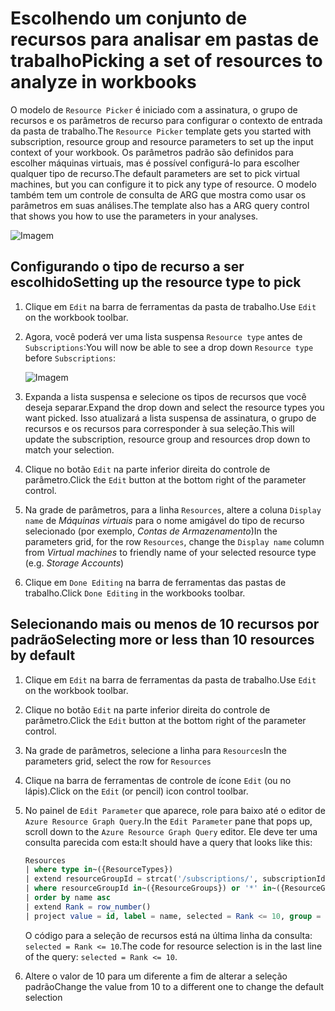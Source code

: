 # <a name="picking-a-set-of-resources-to-analyze-in-workbooks"></a><span data-ttu-id="1853d-101">Escolhendo um conjunto de recursos para analisar em pastas de trabalho</span><span class="sxs-lookup"><span data-stu-id="1853d-101">Picking a set of resources to analyze in workbooks</span></span>

<span data-ttu-id="1853d-102">O modelo de `Resource Picker` é iniciado com a assinatura, o grupo de recursos e os parâmetros de recurso para configurar o contexto de entrada da pasta de trabalho.</span><span class="sxs-lookup"><span data-stu-id="1853d-102">The `Resource Picker` template gets you started with subscription, resource group and resource parameters to set up the input context of your workbook.</span></span> <span data-ttu-id="1853d-103">Os parâmetros padrão são definidos para escolher máquinas virtuais, mas é possível configurá-lo para escolher qualquer tipo de recurso.</span><span class="sxs-lookup"><span data-stu-id="1853d-103">The default parameters are set to pick virtual machines, but you can configure it to pick any type of resource.</span></span> <span data-ttu-id="1853d-104">O modelo também tem um controle de consulta de ARG que mostra como usar os parâmetros em suas análises.</span><span class="sxs-lookup"><span data-stu-id="1853d-104">The template also has a ARG query control that shows you how to use the parameters in your analyses.</span></span>

![Imagem](Full.png)

## <a name="setting-up-the-resource-type-to-pick"></a><span data-ttu-id="1853d-106">Configurando o tipo de recurso a ser escolhido</span><span class="sxs-lookup"><span data-stu-id="1853d-106">Setting up the resource type to pick</span></span>

1. <span data-ttu-id="1853d-107">Clique em `Edit` na barra de ferramentas da pasta de trabalho.</span><span class="sxs-lookup"><span data-stu-id="1853d-107">Use `Edit` on the workbook toolbar.</span></span>
2. <span data-ttu-id="1853d-108">Agora, você poderá ver uma lista suspensa `Resource type` antes de `Subscriptions`:</span><span class="sxs-lookup"><span data-stu-id="1853d-108">You will now be able to see a drop down `Resource type` before `Subscriptions`:</span></span>

    ![Imagem](Parameter.png)
3. <span data-ttu-id="1853d-110">Expanda a lista suspensa e selecione os tipos de recursos que você deseja separar.</span><span class="sxs-lookup"><span data-stu-id="1853d-110">Expand the drop down and select the resource types you want picked.</span></span> <span data-ttu-id="1853d-111">Isso atualizará a lista suspensa de assinatura, o grupo de recursos e os recursos para corresponder à sua seleção.</span><span class="sxs-lookup"><span data-stu-id="1853d-111">This will update the subscription, resource group and resources drop down to match your selection.</span></span>
4. <span data-ttu-id="1853d-112">Clique no botão `Edit` na parte inferior direita do controle de parâmetro.</span><span class="sxs-lookup"><span data-stu-id="1853d-112">Click the `Edit` button at the bottom right of the parameter control.</span></span>
5. <span data-ttu-id="1853d-113">Na grade de parâmetros, para a linha `Resources`, altere a coluna `Display name` de _Máquinas virtuais_ para o nome amigável do tipo de recurso selecionado (por exemplo, _Contas de Armazenamento_)</span><span class="sxs-lookup"><span data-stu-id="1853d-113">In the parameters grid, for the row `Resources`, change the `Display name` column from _Virtual machines_ to friendly name of your selected resource type (e.g. _Storage Accounts_)</span></span>
6. <span data-ttu-id="1853d-114">Clique em `Done Editing` na barra de ferramentas das pastas de trabalho.</span><span class="sxs-lookup"><span data-stu-id="1853d-114">Click `Done Editing` in the workbooks toolbar.</span></span>

## <a name="selecting-more-or-less-than-10-resources-by-default"></a><span data-ttu-id="1853d-115">Selecionando mais ou menos de 10 recursos por padrão</span><span class="sxs-lookup"><span data-stu-id="1853d-115">Selecting more or less than 10 resources by default</span></span>

1. <span data-ttu-id="1853d-116">Clique em `Edit` na barra de ferramentas da pasta de trabalho.</span><span class="sxs-lookup"><span data-stu-id="1853d-116">Use `Edit` on the workbook toolbar.</span></span>
2. <span data-ttu-id="1853d-117">Clique no botão `Edit` na parte inferior direita do controle de parâmetro.</span><span class="sxs-lookup"><span data-stu-id="1853d-117">Click the `Edit` button at the bottom right of the parameter control.</span></span>
3. <span data-ttu-id="1853d-118">Na grade de parâmetros, selecione a linha para `Resources`</span><span class="sxs-lookup"><span data-stu-id="1853d-118">In the parameters grid, select the row for `Resources`</span></span>
4. <span data-ttu-id="1853d-119">Clique na barra de ferramentas de controle de ícone `Edit` (ou no lápis).</span><span class="sxs-lookup"><span data-stu-id="1853d-119">Click on the `Edit` (or pencil) icon control toolbar.</span></span>
5. <span data-ttu-id="1853d-120">No painel de `Edit Parameter` que aparece, role para baixo até o editor de `Azure Resource Graph Query`.</span><span class="sxs-lookup"><span data-stu-id="1853d-120">In the `Edit Parameter` pane that pops up, scroll down to the `Azure Resource Graph Query` editor.</span></span> <span data-ttu-id="1853d-121">Ele deve ter uma consulta parecida com esta:</span><span class="sxs-lookup"><span data-stu-id="1853d-121">It should have a query that looks like this:</span></span>
    ```sql
    Resources
    | where type in~({ResourceTypes})
    | extend resourceGroupId = strcat('/subscriptions/', subscriptionId, '/resourceGroups/', resourceGroup)
    | where resourceGroupId in~({ResourceGroups}) or '*' in~({ResourceGroups})
    | order by name asc
    | extend Rank = row_number()
    | project value = id, label = name, selected = Rank <= 10, group = resourceGroup
    ```
    <span data-ttu-id="1853d-122">O código para a seleção de recursos está na última linha da consulta: `selected = Rank <= 10`.</span><span class="sxs-lookup"><span data-stu-id="1853d-122">The code for resource selection is in the last line of the query: `selected = Rank <= 10`.</span></span> 

6. <span data-ttu-id="1853d-123">Altere o valor de 10 para um diferente a fim de alterar a seleção padrão</span><span class="sxs-lookup"><span data-stu-id="1853d-123">Change the value from 10 to a different one to change the default selection</span></span>